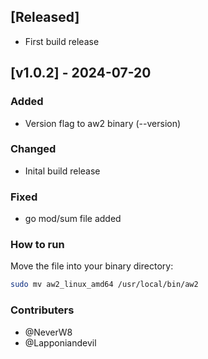 ## [Released]
- First build release

## [v1.0.2] - 2024-07-20
### Added
- Version flag to aw2 binary (--version)

### Changed
- Inital build release

### Fixed
- go mod/sum file added

### How to run

Move the file into your binary directory:
```bash
sudo mv aw2_linux_amd64 /usr/local/bin/aw2
```

### Contributers
- @NeverW8
- @Lapponiandevil

